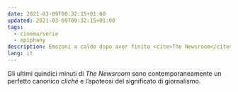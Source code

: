 ```yaml
---
date: 2021-03-09T00:32:15+01:00
updated: 2021-03-09T00:32:15+01:00
tags:
  - cinema/serie
  - epiphany
description: Emozoni a caldo dopo aver finito <cite>The Newsroom</cite>
lang: it
---
```

Gli ultimi quindici minuti di <cite>The Newsroom</cite> sono contemporaneamente un perfetto canonico *cliché* e l’apoteosi del significato di giornalismo.
